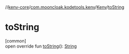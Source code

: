 //[kenv-core](../../../index.md)/[com.mooncloak.kodetools.kenv](../index.md)/[Kenv](index.md)/[toString](to-string.md)

# toString

[common]\
open override fun [toString](to-string.md)(): [String](https://kotlinlang.org/api/core/kotlin-stdlib/kotlin/-string/index.html)
